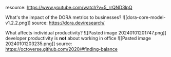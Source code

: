 resource: https://www.youtube.com/watch?v=5_rrQND3lpQ

What's the impact of the DORA metrics to businesses?
![[dora-core-model-v1.2.2.png]]
source: https://dora.dev/research/

What affects individual productivity?
![[Pasted image 20240101201747.png]]
developer productivity is **not** about working in office
![[Pasted image 20240101203235.png]]
source: https://octoverse.github.com/2020/#finding-balance